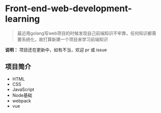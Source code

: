 # Front-end-web-development-learning

> 最近用golang写web项目的时候发现自己前端知识不牢靠，任何知识都需要系统化，故打算新建一个项目来学习前端知识

**说明：** 项目还在更新中，如有不当，欢迎 pr 或 issue

## 项目简介
- HTML
- CSS
- JavaScript
- Node基础
- webpack
- vue


